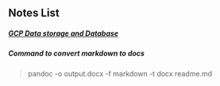 
## Notes List 


##### [GCP Data storage and Database](./notes/gcpdb.md)

##### Command to convert markdown to docs
> pandoc -o output.docx -f markdown -t docx readme.md